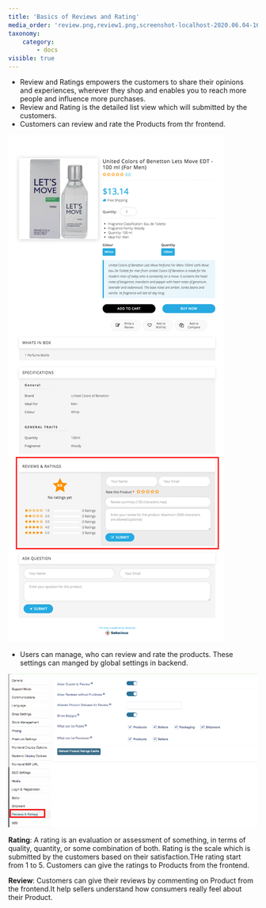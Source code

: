 ```yaml
---
title: 'Basics of Reviews and Rating'
media_order: 'review.png,review1.png,screenshot-localhost-2020.06.04-16_13_40.png'
taxonomy:
    category:
        - docs
visible: true
---
```


* Review and Ratings empowers the customers to share their opinions and experiences, wherever they shop and enables you to reach more people and influence more purchases.<br>
* Review and Rating is the detailed list view which will submitted by the customers.<br>
* Customers can review and rate the Products from thr frontend.<br>

![](review.png)

* Users can manage, who can review and rate the products. These settings can manged by global settings in backend.<br>

![](screenshot-localhost-2020.06.04-16_13_40.png)

**Rating**: A rating is an evaluation or assessment of something, in terms of quality, quantity, or some combination of both. Rating is the scale which is submitted by the customers based on their satisfaction.THe rating start from 1 to 5. Customers can give the ratings to Products from the frontend.

**Review**: Customers can give their reviews by commenting on Product from the frontend.It help sellers understand how consumers really feel about their Product. 
